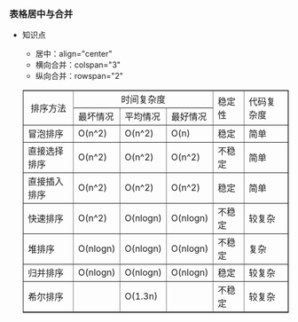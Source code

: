 ### 表格居中与合并 ###
- 知识点
	- 居中：align="center"
	- 横向合并：colspan="3"
	- 纵向合并：rowspan="2"


	<!DOCTYPE html>
	<html lang="en">
	<head>
		<meta charset="UTF-8">
		<title>表格居中与合并</title>
	</head>
	<body border="0">
		<table border="1">
			<tr>
				<td rowspan="2" align="center">排序方法</td>
				<td colspan="3" align="center">时间复杂度</td>
				<td rowspan="2">稳定性</td>
				<td rowspan="2">代码复杂度</td>
			</tr>
			<tr>
				<td>最坏情况</td>
				<td>平均情况</td>
				<td>最好情况</td>
			</tr>
			<tr>
				<td>冒泡排序</td>
				<td>O(n^2)</td>
				<td>O(n^2)</td>
				<td>O(n)</td>
				<td>稳定</td>
				<td>简单</td>
			</tr>
			<tr>
				<td>直接选择排序</td>
				<td>O(n^2)</td>
				<td>O(n^2)</td>
				<td>O(n^2)</td>
				<td>不稳定</td>
				<td>简单</td>
			</tr>
			<tr>
				<td>直接插入排序</td>
				<td>O(n^2)</td>
				<td>O(n^2)</td>
				<td>O(n^2)</td>
				<td>稳定</td>
				<td>简单</td>
			</tr>
			<tr>
				<td>快速排序</td>
				<td>O(n^2)</td>
				<td>O(nlogn)</td>
				<td>O(nlogn)</td>
				<td>不稳定</td>
				<td>较复杂</td>
			</tr>
			<tr>
				<td>堆排序</td>
				<td>O(nlogn)</td>
				<td>O(nlogn)</td>
				<td>O(nlogn)</td>
				<td>不稳定</td>
				<td>复杂</td>
			</tr>
			<tr>
				<td>归并排序</td>
				<td>O(nlogn)</td>
				<td>O(nlogn)</td>
				<td>O(nlogn)</td>
				<td>稳定</td>
				<td>较复杂</td>
			</tr>
			<tr>
				<td>希尔排序</td>
				<td></td>
				<td>O(1.3n)</td>
				<td></td>
				<td>不稳定</td>
				<td>较复杂</td>
			</tr>
		</table>
	</body>
	</html>